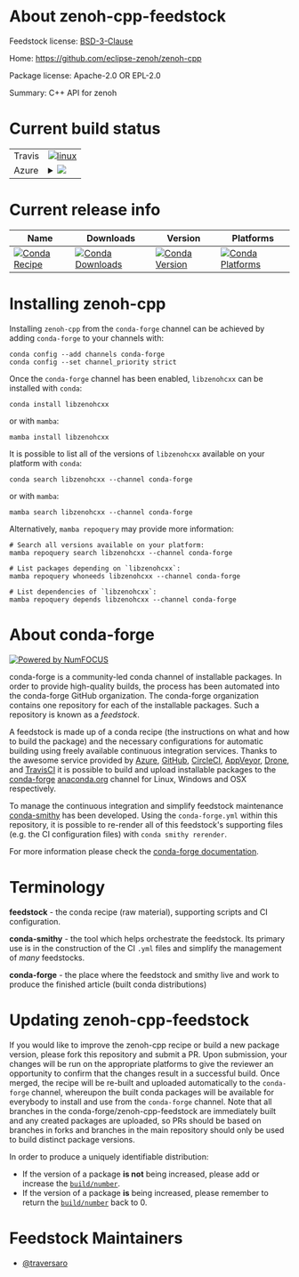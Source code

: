 About zenoh-cpp-feedstock
=========================

Feedstock license: [BSD-3-Clause](https://github.com/conda-forge/zenoh-cpp-feedstock/blob/main/LICENSE.txt)

Home: https://github.com/eclipse-zenoh/zenoh-cpp

Package license: Apache-2.0 OR EPL-2.0

Summary: C++ API for zenoh

Current build status
====================


<table><tr>
    <td>Travis</td>
    <td>
      <a href="https://app.travis-ci.com/conda-forge/zenoh-cpp-feedstock">
        <img alt="linux" src="https://img.shields.io/travis/com/conda-forge/zenoh-cpp-feedstock/main.svg?label=Linux">
      </a>
    </td>
  </tr>
    
  <tr>
    <td>Azure</td>
    <td>
      <details>
        <summary>
          <a href="https://dev.azure.com/conda-forge/feedstock-builds/_build/latest?definitionId=23463&branchName=main">
            <img src="https://dev.azure.com/conda-forge/feedstock-builds/_apis/build/status/zenoh-cpp-feedstock?branchName=main">
          </a>
        </summary>
        <table>
          <thead><tr><th>Variant</th><th>Status</th></tr></thead>
          <tbody><tr>
              <td>linux_64</td>
              <td>
                <a href="https://dev.azure.com/conda-forge/feedstock-builds/_build/latest?definitionId=23463&branchName=main">
                  <img src="https://dev.azure.com/conda-forge/feedstock-builds/_apis/build/status/zenoh-cpp-feedstock?branchName=main&jobName=linux&configuration=linux%20linux_64_" alt="variant">
                </a>
              </td>
            </tr><tr>
              <td>linux_aarch64</td>
              <td>
                <a href="https://dev.azure.com/conda-forge/feedstock-builds/_build/latest?definitionId=23463&branchName=main">
                  <img src="https://dev.azure.com/conda-forge/feedstock-builds/_apis/build/status/zenoh-cpp-feedstock?branchName=main&jobName=linux&configuration=linux%20linux_aarch64_" alt="variant">
                </a>
              </td>
            </tr><tr>
              <td>linux_ppc64le</td>
              <td>
                <a href="https://dev.azure.com/conda-forge/feedstock-builds/_build/latest?definitionId=23463&branchName=main">
                  <img src="https://dev.azure.com/conda-forge/feedstock-builds/_apis/build/status/zenoh-cpp-feedstock?branchName=main&jobName=linux&configuration=linux%20linux_ppc64le_" alt="variant">
                </a>
              </td>
            </tr><tr>
              <td>osx_64</td>
              <td>
                <a href="https://dev.azure.com/conda-forge/feedstock-builds/_build/latest?definitionId=23463&branchName=main">
                  <img src="https://dev.azure.com/conda-forge/feedstock-builds/_apis/build/status/zenoh-cpp-feedstock?branchName=main&jobName=osx&configuration=osx%20osx_64_" alt="variant">
                </a>
              </td>
            </tr><tr>
              <td>osx_arm64</td>
              <td>
                <a href="https://dev.azure.com/conda-forge/feedstock-builds/_build/latest?definitionId=23463&branchName=main">
                  <img src="https://dev.azure.com/conda-forge/feedstock-builds/_apis/build/status/zenoh-cpp-feedstock?branchName=main&jobName=osx&configuration=osx%20osx_arm64_" alt="variant">
                </a>
              </td>
            </tr><tr>
              <td>win_64</td>
              <td>
                <a href="https://dev.azure.com/conda-forge/feedstock-builds/_build/latest?definitionId=23463&branchName=main">
                  <img src="https://dev.azure.com/conda-forge/feedstock-builds/_apis/build/status/zenoh-cpp-feedstock?branchName=main&jobName=win&configuration=win%20win_64_" alt="variant">
                </a>
              </td>
            </tr>
          </tbody>
        </table>
      </details>
    </td>
  </tr>
</table>

Current release info
====================

| Name | Downloads | Version | Platforms |
| --- | --- | --- | --- |
| [![Conda Recipe](https://img.shields.io/badge/recipe-libzenohcxx-green.svg)](https://anaconda.org/conda-forge/libzenohcxx) | [![Conda Downloads](https://img.shields.io/conda/dn/conda-forge/libzenohcxx.svg)](https://anaconda.org/conda-forge/libzenohcxx) | [![Conda Version](https://img.shields.io/conda/vn/conda-forge/libzenohcxx.svg)](https://anaconda.org/conda-forge/libzenohcxx) | [![Conda Platforms](https://img.shields.io/conda/pn/conda-forge/libzenohcxx.svg)](https://anaconda.org/conda-forge/libzenohcxx) |

Installing zenoh-cpp
====================

Installing `zenoh-cpp` from the `conda-forge` channel can be achieved by adding `conda-forge` to your channels with:

```
conda config --add channels conda-forge
conda config --set channel_priority strict
```

Once the `conda-forge` channel has been enabled, `libzenohcxx` can be installed with `conda`:

```
conda install libzenohcxx
```

or with `mamba`:

```
mamba install libzenohcxx
```

It is possible to list all of the versions of `libzenohcxx` available on your platform with `conda`:

```
conda search libzenohcxx --channel conda-forge
```

or with `mamba`:

```
mamba search libzenohcxx --channel conda-forge
```

Alternatively, `mamba repoquery` may provide more information:

```
# Search all versions available on your platform:
mamba repoquery search libzenohcxx --channel conda-forge

# List packages depending on `libzenohcxx`:
mamba repoquery whoneeds libzenohcxx --channel conda-forge

# List dependencies of `libzenohcxx`:
mamba repoquery depends libzenohcxx --channel conda-forge
```


About conda-forge
=================

[![Powered by
NumFOCUS](https://img.shields.io/badge/powered%20by-NumFOCUS-orange.svg?style=flat&colorA=E1523D&colorB=007D8A)](https://numfocus.org)

conda-forge is a community-led conda channel of installable packages.
In order to provide high-quality builds, the process has been automated into the
conda-forge GitHub organization. The conda-forge organization contains one repository
for each of the installable packages. Such a repository is known as a *feedstock*.

A feedstock is made up of a conda recipe (the instructions on what and how to build
the package) and the necessary configurations for automatic building using freely
available continuous integration services. Thanks to the awesome service provided by
[Azure](https://azure.microsoft.com/en-us/services/devops/), [GitHub](https://github.com/),
[CircleCI](https://circleci.com/), [AppVeyor](https://www.appveyor.com/),
[Drone](https://cloud.drone.io/welcome), and [TravisCI](https://travis-ci.com/)
it is possible to build and upload installable packages to the
[conda-forge](https://anaconda.org/conda-forge) [anaconda.org](https://anaconda.org/)
channel for Linux, Windows and OSX respectively.

To manage the continuous integration and simplify feedstock maintenance
[conda-smithy](https://github.com/conda-forge/conda-smithy) has been developed.
Using the ``conda-forge.yml`` within this repository, it is possible to re-render all of
this feedstock's supporting files (e.g. the CI configuration files) with ``conda smithy rerender``.

For more information please check the [conda-forge documentation](https://conda-forge.org/docs/).

Terminology
===========

**feedstock** - the conda recipe (raw material), supporting scripts and CI configuration.

**conda-smithy** - the tool which helps orchestrate the feedstock.
                   Its primary use is in the construction of the CI ``.yml`` files
                   and simplify the management of *many* feedstocks.

**conda-forge** - the place where the feedstock and smithy live and work to
                  produce the finished article (built conda distributions)


Updating zenoh-cpp-feedstock
============================

If you would like to improve the zenoh-cpp recipe or build a new
package version, please fork this repository and submit a PR. Upon submission,
your changes will be run on the appropriate platforms to give the reviewer an
opportunity to confirm that the changes result in a successful build. Once
merged, the recipe will be re-built and uploaded automatically to the
`conda-forge` channel, whereupon the built conda packages will be available for
everybody to install and use from the `conda-forge` channel.
Note that all branches in the conda-forge/zenoh-cpp-feedstock are
immediately built and any created packages are uploaded, so PRs should be based
on branches in forks and branches in the main repository should only be used to
build distinct package versions.

In order to produce a uniquely identifiable distribution:
 * If the version of a package **is not** being increased, please add or increase
   the [``build/number``](https://docs.conda.io/projects/conda-build/en/latest/resources/define-metadata.html#build-number-and-string).
 * If the version of a package **is** being increased, please remember to return
   the [``build/number``](https://docs.conda.io/projects/conda-build/en/latest/resources/define-metadata.html#build-number-and-string)
   back to 0.

Feedstock Maintainers
=====================

* [@traversaro](https://github.com/traversaro/)

